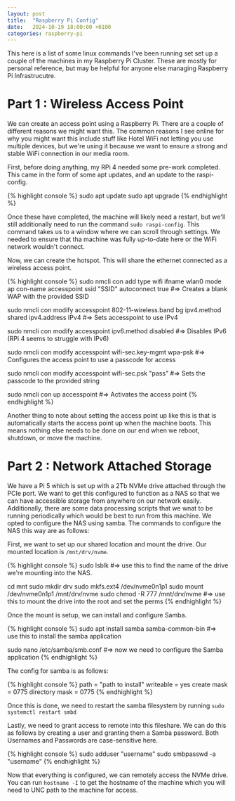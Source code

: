 ```yaml
---
layout: post
title:  "Raspberry Pi Config"
date:   2024-10-19 18:00:00 +0100
categories: raspberry-pi
---
```


This here is a list of some linux commands I've been running set set up a couple of the machines in my Raspberry Pi Cluster.
These are mostly for personal reference, but may be helpful for anyone else managing Raspberry Pi Infrastrucutre.

# Part 1 : Wireless Access Point

We can create an access point using a Raspberry Pi. There are a couple of different reasons we might want this. The common reasons I see online for why you might want this include stuff like Hotel WiFi not letting you use multiple devices, but we're using it because we want to ensure a strong and stable WiFi connection in our media room.

First, before doing anything, my RPi 4 needed some pre-work completed. This came in the form of some apt updates, and an update to the raspi-config.

{% highlight console %}
sudo apt update
sudo apt upgrade
{% endhighlight %}

Once these have completed, the machine will likely need a restart, but we'll still additionally need to run the command `sudo raspi-config`. This command takes us to a window where we can scroll through settings. We needed to ensure that tha machine was fully up-to-date here or the WiFi network wouldn't connect.

Now, we can create the hotspot. This will share the ethernet connected as a wireless access point.

{% highlight console %}
sudo nmcli con add type wifi ifname wlan0 mode ap con-name accesspoint ssid "SSID" autoconnect true
#=> Creates a blank WAP with the provided SSID

sudo nmcli con modify accesspoint 802-11-wireless.band bg ipv4.method shared ipv4.address IPv4
#=> Sets accesspoint to use IPv4

sudo nmcli con modify accesspoint ipv6.method disabled
#=> Disables IPv6 (RPi 4 seems to struggle with IPv6)

sudo nmcli con modify accesspoint wifi-sec.key-mgmt wpa-psk
#=> Configures the access point to use a passcode for access

sudo nmcli con modify accesspoint wifi-sec.psk "pass"
#=> Sets the passcode to the provided string

sudo nmcli con up accesspoint
#=> Activates the access point
{% endhighlight %}

Another thing to note about setting the access point up like this is that is automatically starts the access point up when the machine boots. This means nothing else needs to be done on our end when we reboot, shutdown, or move the machine.

# Part 2 : Network Attached Storage

We have a Pi 5 which is set up with a 2Tb NVMe drive attached through the PCIe port. We want to get this configured to function as a NAS so that we can have accessible storage from anywhere on our network easily. Additionally, there are some data processing scripts that we wnat to be running periodically which would be best to run from this machine.
We opted to configure the NAS using samba. The commands to configure the NAS this way are as follows:

First, we want to set up our shared location and mount the drive. Our mounted location is `/mnt/drv/nvme`.

{% highlight console %}
sudo lsblk
#=> use this to find the name of the drive we're mounting into the NAS.

cd mnt
sudo mkdir drv
sudo mkfs.ext4 /dev/nvme0n1p1
sudo mount /dev/nvme0n1p1 /mnt/drv/nvme
sudo chmod -R 777 /mnt/drv/nvme
#=> use this to mount the drive into the root and set the perms
{% endhighlight %}

Once the mount is setup, we can install and configure Samba.

{% highlight console %}
sudo apt install samba samba-common-bin
#=> use this to install the samba application

sudo nano /etc/samba/smb.conf
#=> now we need to configure the Samba application
{% endhighlight %}

The config for samba is as follows:

{% highlight console %}
path = "path to install"
writeable = yes
create mask = 0775
directory mask = 0775
{% endhighlight %}

Once this is done, we need to restart the samba filesystem by running `sudo systemctl restart smbd`

Lastly, we need to grant access to remote into this fileshare. We can do this as follows by creating a user and granting them a Samba password. Both Usernames and Passwords are case-sensitive here.

{% highlight console %}
sudo adduser "username"
sudo smbpasswd -a "username"
{% endhighlight %}

Now that everything is configured, we can remotely access the NVMe drive. You can run `hostname -I` to get the hostname of the machine which you will need to UNC path to the machine for access.